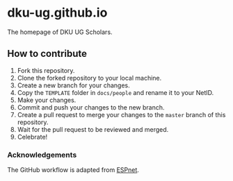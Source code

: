 # dku-ug.github.io
The homepage of DKU UG Scholars.

## How to contribute
1. Fork this repository.
2. Clone the forked repository to your local machine.
3. Create a new branch for your changes.
4. Copy the `TEMPLATE` folder in `docs/people` and rename it to your NetID.
6. Make your changes.
7. Commit and push your changes to the new branch.
8. Create a pull request to merge your changes to the `master` branch of this repository.
9. Wait for the pull request to be reviewed and merged.
10. Celebrate!

### Acknowledgements
The GitHub workflow is adapted from [ESPnet](https://github.com/espnet/espnet).